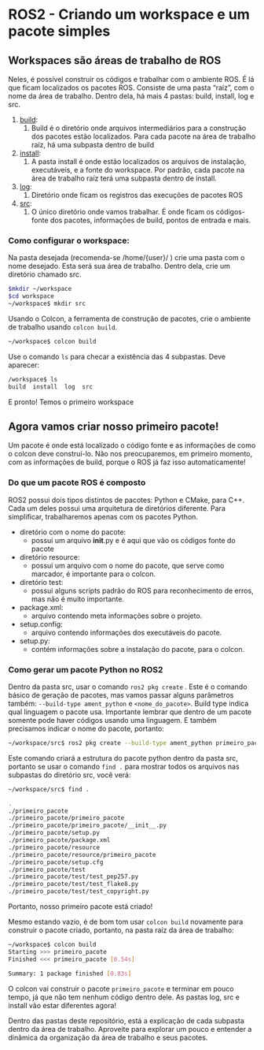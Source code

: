 # ROS2 - Criando um workspace e um pacote simples

## Workspaces são áreas de trabalho de ROS

Neles, é possível construir os códigos e trabalhar com o ambiente ROS. É lá que ficam localizados os pacotes ROS. Consiste de uma pasta “raíz”, com o nome da área de trabalho. Dentro dela, há mais 4 pastas: build, install, log e src.

1. [build](build):
    1. Build é o diretório onde arquivos intermediários para a construção dos pacotes estão localizados. Para cada pacote na área de trabalho raíz, há uma subpasta dentro de build
2. [install](install/):
    1. A pasta install é onde estão localizados os arquivos de instalação, executáveis, e a fonte do workspace. Por padrão, cada pacote na área de trabalho raíz terá uma subpasta dentro de install.
3. [log](/log):
    1. Diretório onde ficam os registros das execuções de pacotes ROS
4. [src](/src):
    1. O único diretório onde vamos trabalhar. É onde ficam os códigos-fonte dos pacotes, informações de build, pontos de entrada e mais. 

### Como configurar o workspace:

Na pasta desejada (recomenda-se /home/{user}/ ) crie uma pasta com o nome desejado. Esta será sua área de trabalho. Dentro dela, crie um diretório chamado src. 

```bash
$mkdir ~/workspace
$cd workspace
~/workspace$ mkdir src
```

Usando o Colcon, a ferramenta de construção de pacotes, crie o ambiente de trabalho usando `colcon build`.

```bash
~/workspace$ colcon build
```

Use o comando `ls` para checar a existência das 4 subpastas. Deve aparecer:

```bash
/workspace$ ls
build  install  log  src
```

E pronto! Temos o primeiro workspace

## Agora vamos criar nosso primeiro pacote!

Um pacote é onde está localizado o código fonte e as informações de como o colcon deve construí-lo. Não nos preocuparemos, em primeiro momento, com as informações de build, porque o ROS já faz isso automaticamente!

### Do que um pacote ROS é composto

ROS2 possui dois tipos distintos de pacotes: Python e CMake, para C++. Cada um deles possui uma arquitetura de diretórios diferente. Para simplificar, trabalharemos apenas com os pacotes Python.

- diretório com o nome do pacote:
    - possui um arquivo __init__.py e é aqui que vão os códigos fonte do pacote
- diretório resource:
    - possui um arquivo com o nome do pacote, que serve como marcador, é importante para o colcon.
- diretório test:
    - possui alguns scripts padrão do ROS para reconhecimento de erros, mas não é muito importante.
- package.xml:
    - arquivo contendo meta informações sobre o projeto.
- setup.config:
    - arquivo contendo informações dos executáveis do pacote.
- setup.py:
    - contém informações sobre a instalação do pacote, para o colcon.

### Como gerar um pacote Python no ROS2

Dentro da pasta src, usar o comando `ros2 pkg create` . Este é o comando básico de geração de pacotes, mas vamos passar alguns parâmetros também: `--build-type ament_python` e `<nome_do_pacote>`. Build type indica qual linguagem o pacote usa. Importante lembrar que dentro de um pacote somente pode haver códigos usando uma linguagem. E também precisamos indicar o nome do pacote, portanto:

```bash
~/workspace/src$ ros2 pkg create --build-type ament_python primeiro_pacote
```

Este comando criará a estrutura do pacote python dentro da pasta src, portanto se usar o comando `find .` para mostrar todos os arquivos nas subpastas do diretório src, você verá:

```bash
~/workspace/src$ find .

.
./primeiro_pacote
./primeiro_pacote/primeiro_pacote
./primeiro_pacote/primeiro_pacote/__init__.py
./primeiro_pacote/setup.py
./primeiro_pacote/package.xml
./primeiro_pacote/resource
./primeiro_pacote/resource/primeiro_pacote
./primeiro_pacote/setup.cfg
./primeiro_pacote/test
./primeiro_pacote/test/test_pep257.py
./primeiro_pacote/test/test_flake8.py
./primeiro_pacote/test/test_copyright.py
```

Portanto, nosso primeiro pacote está criado!

Mesmo estando vazio, é de bom tom usar `colcon build` novamente para construir o pacote criado, portanto, na pasta raíz da área de trabalho:

```bash
~/workspace$ colcon build
Starting >>> primeiro_pacote
Finished <<< primeiro_pacote [0.54s]          

Summary: 1 package finished [0.83s]
```

O colcon vai construir o pacote `primeiro_pacote` e terminar em pouco tempo, já que não tem nenhum código dentro dele. As pastas log, src e install vão estar diferentes agora!

Dentro das pastas deste repositório, está a explicação de cada subpasta dentro da área de trabalho. Aproveite para explorar um pouco e entender a dinâmica da organização da área de trabalho e seus pacotes.
